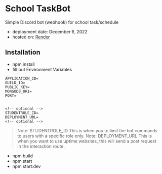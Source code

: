# School TaskBot

Simple Discord bot (webhook) for school task/schedule

- deployment date: December 9, 2022
- hosted on: [Render](https://render.com/)

## Installation

- npm install
- fill out Environment Variables

```
APPLICATION_ID=
GUILD_ID=
PUBLIC_KEY=
MONGODB_URI=
PORT=


<!-- optional -->
STUDENTROLE_ID=
DEPLOYMENT_URL=
<!-- optional -->
```

> Note: STUDENTROLE_ID This is when you to limit the bot commands to users with a specific role only.
> Note: DEPLOYMENT_URL This is when you want to use uptime websites, this will send a post request in the interaction route.

- npm build
- npm start
- npm start:dev
